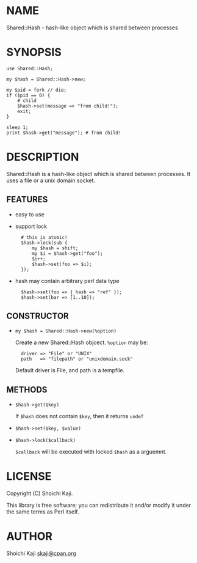 # NAME

Shared::Hash - hash-like object which is shared between processes

# SYNOPSIS

    use Shared::Hash;

    my $hash = Shared::Hash->new;

    my $pid = fork // die;
    if ($pid == 0) {
        # child
        $hash->set(message => "from child!");
        exit;
    }

    sleep 1;
    print $hash->get("message"); # from child!

# DESCRIPTION

Shared::Hash is a hash-like object which is shared between processes.
It uses a file or a unix domain socket.

## FEATURES

- easy to use
- support lock

        # this is atomic!
        $hash->lock(sub {
            my $hash = shift;
            my $i = $hash->get("foo");
            $i++;
            $hash->set(foo => $i);
        });

- hash may contain arbitrary perl data type

        $hash->set(foo => { hash => "ref" });
        $hash->set(bar => [1..10]);

## CONSTRUCTOR

- `my $hash = Shared::Hash->new(%option)`

    Create a new Shared::Hash objcect. `%option` may be:

        driver => "File" or "UNIX"
        path   => "filepath" or "unixdomain.sock"

    Default driver is File, and path is a tempfile.

## METHODS

- `$hash->get($key)`

    If `$hash` does not contain `$key`, then it returns `undef`

- `$hash->set($key, $value)`
- `$hash->lock($callback)`

    `$callback` will be executed with locked `$hash` as a arguemnt.

# LICENSE

Copyright (C) Shoichi Kaji.

This library is free software; you can redistribute it and/or modify
it under the same terms as Perl itself.

# AUTHOR

Shoichi Kaji <skaji@cpan.org>
